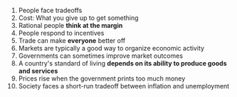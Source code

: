 1. People face tradeoffs
2. Cost: What you give up to get something
3. Rational people **think at the margin**
4. People respond to incentives
5. Trade can make **everyone** better off
6. Markets are typically a good way to organize economic activity
7. Governments can sometimes improve market outcomes
8. A country's standard of living **depends on its ability to produce goods and services**
9. Prices rise when the government prints too much money
10. Society faces a short-run tradeoff between inflation and unemployment
